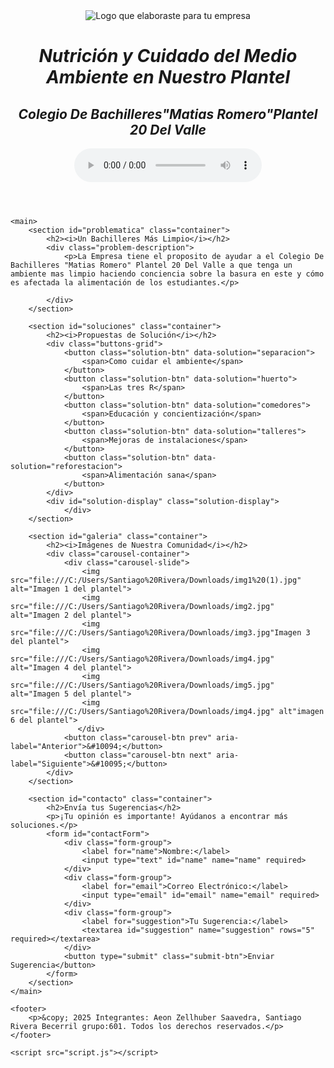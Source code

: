 <html lang="es">
<head>
    <meta charset="UTF-8">
    <meta name="viewport" content="width=device-width, initial-scale=1.0">
    <title>Problemática Ambiental y de Salud - Plantel 20 del Valle</title>
    <link rel="stylesheet" href="estilos.css">
    <link href="https://fonts.googleapis.com/css2?family=Roboto:wght@400;700&display=swap" rel="stylesheet">
</head>
<body>
    <header>
        <div class="header-content">
            <img src="file:///C:/Users/Santiago%20Rivera/Downloads/LOGOTIPOO.png" alt="Logo que elaboraste para tu empresa">
            <h1><i>Nutrición y Cuidado del Medio Ambiente en Nuestro Plantel</i></h1>
            <h2><i>Colegio De Bachilleres"Matias Romero"Plantel 20 Del Valle</i></h2>
        </div>
        <audio id="himnoAudio" src="file:///C:/Users/Santiago%20Rivera/Downloads/himno.mp3" controls loop></audio>
    </header>

    <main>
        <section id="problematica" class="container">
            <h2><i>Un Bachilleres Más Limpio</i></h2>
            <div class="problem-description">
                <p>La Empresa tiene el proposito de ayudar a el Colegio De Bachilleres "Matias Romero" Plantel 20 Del Valle a que tenga un ambiente mas limpio haciendo conciencia sobre la basura en este y cómo es afectada la alimentación de los estudiantes.</p>
              
            </div>
        </section>

        <section id="soluciones" class="container">
            <h2><i>Propuestas de Solución</i></h2>
            <div class="buttons-grid">
                <button class="solution-btn" data-solution="separacion">
                    <span>Como cuidar el ambiente</span>
                </button>
                <button class="solution-btn" data-solution="huerto">
                    <span>Las tres R</span>
                </button>
                <button class="solution-btn" data-solution="comedores">
                    <span>Educación y concientización</span>
                </button>
                <button class="solution-btn" data-solution="talleres">
                    <span>Mejoras de instalaciones</span>
                </button>
                <button class="solution-btn" data-solution="reforestacion">
                    <span>Alimentación sana</span>
                </button>
            </div>
            <div id="solution-display" class="solution-display">
                </div>
        </section>

        <section id="galeria" class="container">
            <h2><i>Imágenes de Nuestra Comunidad</i></h2>
            <div class="carousel-container">
                <div class="carousel-slide">
                    <img src="file:///C:/Users/Santiago%20Rivera/Downloads/img1%20(1).jpg" alt="Imagen 1 del plantel">
                    <img src="file:///C:/Users/Santiago%20Rivera/Downloads/img2.jpg" alt="Imagen 2 del plantel">
                    <img src="file:///C:/Users/Santiago%20Rivera/Downloads/img3.jpg"Imagen 3 del plantel">
                    <img src="file:///C:/Users/Santiago%20Rivera/Downloads/img4.jpg" alt="Imagen 4 del plantel">
                    <img src="file:///C:/Users/Santiago%20Rivera/Downloads/img5.jpg" alt="Imagen 5 del plantel">
                    <img src="file:///C:/Users/Santiago%20Rivera/Downloads/img4.jpg" alt"imagen 6 del plantel">
                   </div>
                <button class="carousel-btn prev" aria-label="Anterior">&#10094;</button>
                <button class="carousel-btn next" aria-label="Siguiente">&#10095;</button>
            </div>
        </section>

        <section id="contacto" class="container">
            <h2>Envía tus Sugerencias</h2>
            <p>¡Tu opinión es importante! Ayúdanos a encontrar más soluciones.</p>
            <form id="contactForm">
                <div class="form-group">
                    <label for="name">Nombre:</label>
                    <input type="text" id="name" name="name" required>
                </div>
                <div class="form-group">
                    <label for="email">Correo Electrónico:</label>
                    <input type="email" id="email" name="email" required>
                </div>
                <div class="form-group">
                    <label for="suggestion">Tu Sugerencia:</label>
                    <textarea id="suggestion" name="suggestion" rows="5" required></textarea>
                </div>
                <button type="submit" class="submit-btn">Enviar Sugerencia</button>
            </form>
        </section>
    </main>

    <footer>
        <p>&copy; 2025 Integrantes: Aeon Zellhuber Saavedra, Santiago Rivera Becerril grupo:601. Todos los derechos reservados.</p>
    </footer>

    <script src="script.js"></script>
</body>
</html>
